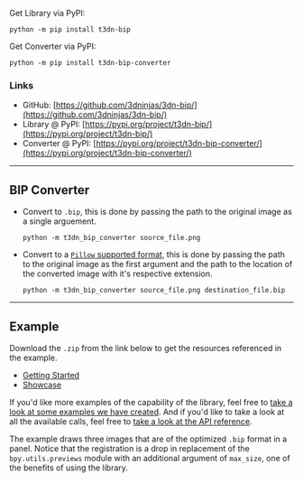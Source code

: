 Get Library via PyPI:

```
python -m pip install t3dn-bip
```

Get Converter via PyPI:

```
python -m pip install t3dn-bip-converter
```

### Links

-   GitHub: [https://github.com/3dninjas/3dn-bip/](https://github.com/3dninjas/3dn-bip/)
-   Library @ PyPI: [https://pypi.org/project/t3dn-bip/](https://pypi.org/project/t3dn-bip/)
-   Converter @ PyPI: [https://pypi.org/project/t3dn-bip-converter/](https://pypi.org/project/t3dn-bip-converter/)

---

## BIP Converter

-   Convert to `.bip`, this is done by passing the path to the original image as
    a single arguement.
    ```
    python -m t3dn_bip_converter source_file.png
    ```
-   Convert to a [`Pillow` supported format](https://pillow.readthedocs.io/en/stable/handbook/image-file-formats.html),
    this is done by passing the path to the original image as the first argument
    and the path to the location of the converted image with it's respective
    extension.
    ```
    python -m t3dn_bip_converter source_file.png destination_file.bip
    ```

---

## Example

Download the `.zip` from the link below to get the resources referenced in the
example.

- [Getting Started](https://github.com/3dninjas/3dn-bip/releases/latest/download/t3dn_bip_getting_started.zip)
- [Showcase](https://github.com/3dninjas/3dn-bip/releases/latest/download/t3dn_bip_showcase.zip)

If you'd like more examples of the capability of the library, feel free to
[take a look at some examples we have created](examples.md). And if you'd like
to take a look at all the available calls, feel free to
[take a look at the API reference](api_reference.md).

The example draws three images that are of the optimized `.bip` format in a
panel. Notice that the registration is a drop in replacement of the
`bpy.utils.previews` module with an additional argument of `max_size`, one of
the benefits of using the library.
